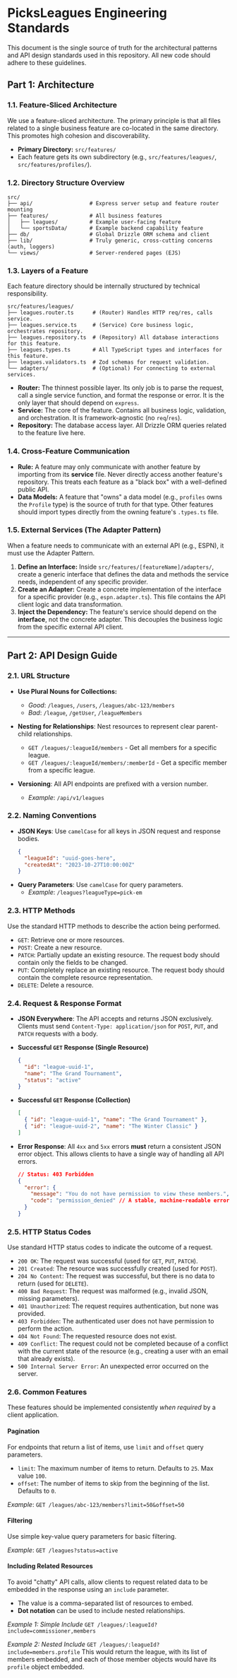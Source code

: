# PicksLeagues Engineering Standards

This document is the single source of truth for the architectural patterns and API design standards used in this repository. All new code should adhere to these guidelines.

## Part 1: Architecture

### 1.1. Feature-Sliced Architecture

We use a feature-sliced architecture. The primary principle is that all files related to a single business feature are co-located in the same directory. This promotes high cohesion and discoverability.

- **Primary Directory:** `src/features/`
- Each feature gets its own subdirectory (e.g., `src/features/leagues/`, `src/features/profiles/`).

### 1.2. Directory Structure Overview

```
src/
├── api/                  # Express server setup and feature router mounting
├── features/             # All business features
│   ├── leagues/          # Example user-facing feature
│   └── sportsData/       # Example backend capability feature
├── db/                   # Global Drizzle ORM schema and client
├── lib/                  # Truly generic, cross-cutting concerns (auth, loggers)
└── views/                # Server-rendered pages (EJS)
```

### 1.3. Layers of a Feature

Each feature directory should be internally structured by technical responsibility.

```
src/features/leagues/
├── leagues.router.ts      # (Router) Handles HTTP req/res, calls service.
├── leagues.service.ts     # (Service) Core business logic, orchestrates repository.
├── leagues.repository.ts  # (Repository) All database interactions for this feature.
├── leagues.types.ts       # All TypeScript types and interfaces for this feature.
├── leagues.validators.ts  # Zod schemas for request validation.
└── adapters/              # (Optional) For connecting to external services.
```

- **Router:** The thinnest possible layer. Its only job is to parse the request, call a single service function, and format the response or error. It is the only layer that should depend on `express`.
- **Service:** The core of the feature. Contains all business logic, validation, and orchestration. It is framework-agnostic (no `req`/`res`).
- **Repository:** The database access layer. All Drizzle ORM queries related to the feature live here.

### 1.4. Cross-Feature Communication

- **Rule:** A feature may only communicate with another feature by importing from its **service** file. Never directly access another feature's repository. This treats each feature as a "black box" with a well-defined public API.
- **Data Models:** A feature that "owns" a data model (e.g., `profiles` owns the `Profile` type) is the source of truth for that type. Other features should import types directly from the owning feature's `.types.ts` file.

### 1.5. External Services (The Adapter Pattern)

When a feature needs to communicate with an external API (e.g., ESPN), it must use the Adapter Pattern.

1.  **Define an Interface:** Inside `src/features/[featureName]/adapters/`, create a generic interface that defines the data and methods the service needs, independent of any specific provider.
2.  **Create an Adapter:** Create a concrete implementation of the interface for a specific provider (e.g., `espn.adapter.ts`). This file contains the API client logic and data transformation.
3.  **Inject the Dependency:** The feature's service should depend on the **interface**, not the concrete adapter. This decouples the business logic from the specific external API client.

---

## Part 2: API Design Guide

### 2.1. URL Structure

- **Use Plural Nouns for Collections:**

  - _Good_: `/leagues`, `/users`, `/leagues/abc-123/members`
  - _Bad_: `/league`, `/getUser`, `/leagueMembers`

- **Nesting for Relationships**: Nest resources to represent clear parent-child relationships.

  - `GET /leagues/:leagueId/members` - Get all members for a specific league.
  - `GET /leagues/:leagueId/members/:memberId` - Get a specific member from a specific league.

- **Versioning**: All API endpoints are prefixed with a version number.
  - _Example_: `/api/v1/leagues`

### 2.2. Naming Conventions

- **JSON Keys**: Use `camelCase` for all keys in JSON request and response bodies.
  ```json
  {
    "leagueId": "uuid-goes-here",
    "createdAt": "2023-10-27T10:00:00Z"
  }
  ```
- **Query Parameters**: Use `camelCase` for query parameters.
  - _Example_: `/leagues?leagueType=pick-em`

### 2.3. HTTP Methods

Use the standard HTTP methods to describe the action being performed.

- `GET`: Retrieve one or more resources.
- `POST`: Create a new resource.
- `PATCH`: Partially update an existing resource. The request body should contain only the fields to be changed.
- `PUT`: Completely replace an existing resource. The request body should contain the complete resource representation.
- `DELETE`: Delete a resource.

### 2.4. Request & Response Format

- **JSON Everywhere**: The API accepts and returns JSON exclusively. Clients must send `Content-Type: application/json` for `POST`, `PUT`, and `PATCH` requests with a body.

- **Successful `GET` Response (Single Resource)**

  ```json
  {
    "id": "league-uuid-1",
    "name": "The Grand Tournament",
    "status": "active"
  }
  ```

- **Successful `GET` Response (Collection)**

  ```json
  [
    { "id": "league-uuid-1", "name": "The Grand Tournament" },
    { "id": "league-uuid-2", "name": "The Winter Classic" }
  ]
  ```

- **Error Response**: All `4xx` and `5xx` errors **must** return a consistent JSON error object. This allows clients to have a single way of handling all API errors.
  ```json
  // Status: 403 Forbidden
  {
    "error": {
      "message": "You do not have permission to view these members.",
      "code": "permission_denied" // A stable, machine-readable error code
    }
  }
  ```

### 2.5. HTTP Status Codes

Use standard HTTP status codes to indicate the outcome of a request.

- `200 OK`: The request was successful (used for `GET`, `PUT`, `PATCH`).
- `201 Created`: The resource was successfully created (used for `POST`).
- `204 No Content`: The request was successful, but there is no data to return (used for `DELETE`).
- `400 Bad Request`: The request was malformed (e.g., invalid JSON, missing parameters).
- `401 Unauthorized`: The request requires authentication, but none was provided.
- `403 Forbidden`: The authenticated user does not have permission to perform the action.
- `404 Not Found`: The requested resource does not exist.
- `409 Conflict`: The request could not be completed because of a conflict with the current state of the resource (e.g., creating a user with an email that already exists).
- `500 Internal Server Error`: An unexpected error occurred on the server.

### 2.6. Common Features

These features should be implemented consistently _when required_ by a client application.

#### Pagination

For endpoints that return a list of items, use `limit` and `offset` query parameters.

- `limit`: The maximum number of items to return. Defaults to `25`. Max value `100`.
- `offset`: The number of items to skip from the beginning of the list. Defaults to `0`.

_Example_: `GET /leagues/abc-123/members?limit=50&offset=50`

#### Filtering

Use simple key-value query parameters for basic filtering.

_Example_: `GET /leagues?status=active`

#### Including Related Resources

To avoid "chatty" API calls, allow clients to request related data to be embedded in the response using an `include` parameter.

- The value is a comma-separated list of resources to embed.
- **Dot notation** can be used to include nested relationships.

_Example 1: Simple Include_
`GET /leagues/:leagueId?include=commissioner,members`

_Example 2: Nested Include_
`GET /leagues/:leagueId?include=members.profile`
This would return the league, with its list of members embedded, and each of those member objects would have its `profile` object embedded.
